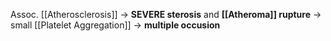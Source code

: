 Assoc. [[Atherosclerosis]] → **SEVERE sterosis** and **[[Atheroma]] rupture** → small [[Platelet Aggregation]] → **multiple occusion**